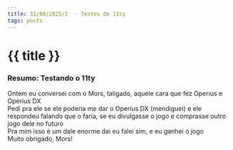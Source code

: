 ```yaml
---
title: 31/08/2025/1  - Testes do 11ty
tags: posts
---
```

# {{ title }}

### Resumo: Testando o 11ty

Ontem eu conversei com o Mors, taligado, aquele cara que fez Operius e Operius DX \
Pedi pra ele se ele poderia me dar o Operius DX (mendiguei) e ele respondeu falando que o faria, se eu divulgasse o jogo e comprasse outro jogo dele no futuro \
Pra mim isso é um dale enorme dai eu falei sim, e eu ganhei o jogo \
Muito obrigado, Mors!
